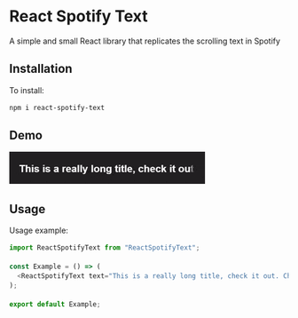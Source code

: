 # React Spotify Text

A simple and small React library that replicates the scrolling text in Spotify

## Installation

To install:

```bash
npm i react-spotify-text
```

## Demo

![React Spotify Text Example](https://raw.githubusercontent.com/dazzatron/react-spotify-text/master/example.gif)

## Usage

Usage example:

```typescript
import ReactSpotifyText from "ReactSpotifyText";

const Example = () => (
  <ReactSpotifyText text="This is a really long title, check it out. Check this out." />
);

export default Example;
```

